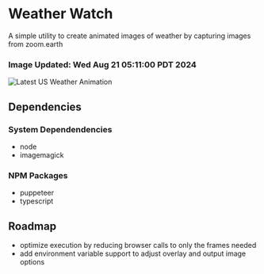 # Weather Watch

A simple utility to create animated images of weather by capturing images from zoom.earth

### Image Updated: Wed Aug 21 05:11:00 PDT 2024

![Latest US Weather Animation](animations/2024-08-21.webp)

## Dependencies
### System Dependendencies
* node
* imagemagick
### NPM Packages
* puppeteer
* typescript

## Roadmap
* optimize execution by reducing browser calls to only the frames needed
* add environment variable support to adjust overlay and output image options
